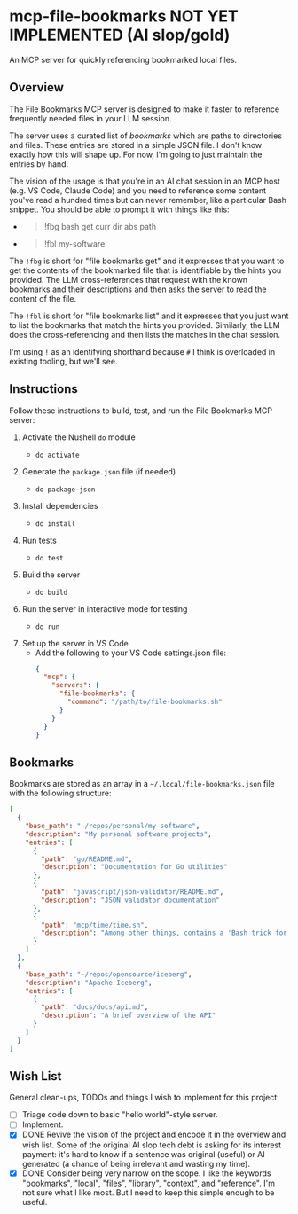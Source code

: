 # mcp-file-bookmarks NOT YET IMPLEMENTED (AI slop/gold)

An MCP server for quickly referencing bookmarked local files.


## Overview

The File Bookmarks MCP server is designed to make it faster to reference frequently needed files in your LLM session.

The server uses a curated list of *bookmarks* which are paths to directories and files. These entries are stored in a simple JSON file. I don't know exactly how this will shape up. For now, I'm going to just maintain the entries by hand.

The vision of the usage is that you're in an AI chat session in an MCP host (e.g. VS Code, Claude Code) and you need to reference some content you've read a hundred times but can never remember, like a particular Bash snippet. You should be able to prompt it with things like this:

* > !fbg bash get curr dir abs path
* > !fbl my-software

The `!fbg` is short for "file bookmarks get" and it expresses that you want to get the contents of the bookmarked file that is identifiable by the hints you provided. The LLM cross-references that request with the known bookmarks and their descriptions and then asks the server to read the content of the file.

The `!fbl` is short for "file bookmarks list" and it expresses that you just want to list the bookmarks that match the hints you provided. Similarly, the LLM does the cross-referencing and then lists the matches in the chat session.

I'm using `!` as an identifying shorthand because `#` I think is overloaded in existing tooling, but we'll see.


## Instructions

Follow these instructions to build, test, and run the File Bookmarks MCP server:

1. Activate the Nushell `do` module
   * ```nushell
     do activate
     ```
2. Generate the `package.json` file (if needed)
   * ```nushell
     do package-json
     ```
3. Install dependencies
   * ```nushell
     do install
     ```
4. Run tests
   * ```nushell
     do test
     ```
5. Build the server
   * ```nushell
     do build
     ```
6. Run the server in interactive mode for testing
   * ```nushell
     do run
     ```
7. Set up the server in VS Code
   * Add the following to your VS Code settings.json file:
     ```json
     {
       "mcp": {
         "servers": {
           "file-bookmarks": {
             "command": "/path/to/file-bookmarks.sh"
           }
         }
       }
     }
     ```


## Bookmarks

Bookmarks are stored as an array in a `~/.local/file-bookmarks.json` file with the following structure:

```json
[
  {
    "base_path": "~/repos/personal/my-software",
    "description": "My personal software projects",
    "entries": [
      {
        "path": "go/README.md",
        "description": "Documentation for Go utilities"
      },
      {
        "path": "javascript/json-validator/README.md",
        "description": "JSON validator documentation"
      },
      {
        "path": "mcp/time/time.sh",
        "description": "Among other things, contains a 'Bash trick for getting current dir'"
      }
    ]
  },
  {
    "base_path": "~/repos/opensource/iceberg",
    "description": "Apache Iceberg",
    "entries": [
      {
        "path": "docs/docs/api.md",
        "description": "A brief overview of the API"
      }
    ]
  }
]
```


## Wish List

General clean-ups, TODOs and things I wish to implement for this project:

* [ ] Triage code down to basic "hello world"-style server.
* [ ] Implement.
* [x] DONE Revive the vision of the project and encode it in the overview and wish list. Some of the original AI slop tech debt is asking for its interest payment: it's hard to know if a sentence was original (useful) or AI generated (a chance of being irrelevant and wasting my time).
* [x] DONE Consider being very narrow on the scope. I like the keywords "bookmarks", "local", "files", "library", "context", and "reference". I'm not sure what I like most. But I need to keep this simple enough to be useful.
